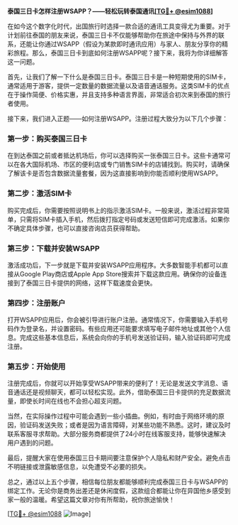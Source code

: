 **泰国三日卡怎样注册WSAPP？——轻松玩转泰国通讯[[TG💪+ @esim1088](https://t.me/s/esim1088)]**

在如今这个数字化时代，出国旅行时选择一款合适的通讯工具变得尤为重要。对于计划前往泰国的朋友来说，泰国三日卡不仅能够帮助你在旅途中保持与外界的联系，还能让你通过WSAPP（假设为某款即时通讯应用）与家人、朋友分享你的精彩旅程。那么，泰国三日卡到底如何注册WSAPP呢？接下来，我将为你详细解答这一问题。

首先，让我们了解一下什么是泰国三日卡。泰国三日卡是一种短期使用的SIM卡，通常适用于游客，提供一定数量的数据流量以及语音通话服务。这类SIM卡的优点在于操作简便、价格实惠，并且支持多种语言界面，非常适合初次来到泰国的旅行者使用。

接下来，我们进入正题——如何注册WSAPP。注册过程大致分为以下几个步骤：

### 第一步：购买泰国三日卡

在到达泰国之前或者抵达机场后，你可以选择购买一张泰国三日卡。这些卡通常可以在各大国际机场、市区的便利店或专门销售SIM卡的店铺找到。购买时，请确保了解该卡是否包含数据流量套餐，因为这直接影响到你能否顺利使用WSAPP。

### 第二步：激活SIM卡

购买完成后，你需要按照说明书上的指示激活SIM卡。一般来说，激活过程非常简单，只需将SIM卡插入手机，然后拨打指定号码或发送短信即可完成激活。如果你不确定具体步骤，也可以直接咨询店员获得帮助。

### 第三步：下载并安装WSAPP

激活成功后，下一步就是下载并安装WSAPP应用程序。大多数智能手机都可以直接从Google Play商店或Apple App Store搜索并下载这款应用。确保你的设备连接到了泰国三日卡提供的网络，这样下载速度会更快。

### 第四步：注册账户

打开WSAPP应用后，你会被引导进行账户注册。通常情况下，你需要输入手机号码作为登录名，并设置密码。有些应用还可能要求填写电子邮件地址或其他个人信息。完成这些基本信息后，系统会向你的手机号发送验证码，输入验证码即可完成注册。

### 第五步：开始使用

注册完成后，你就可以开始享受WSAPP带来的便利了！无论是发送文字消息、语音通话还是视频聊天，都可以轻松实现。此外，借助泰国三日卡提供的充足数据流量，即使长时间在线也不会担心超支问题。

当然，在实际操作过程中可能会遇到一些小插曲。例如，有时由于网络环境的原因，验证码发送失败；或者是因为语言障碍，对某些功能不熟悉。这时，建议及时联系客服寻求帮助。大部分服务商都提供了24小时在线客服支持，能够快速解决用户遇到的问题。

最后，提醒大家在使用泰国三日卡期间要注意保护个人隐私和财产安全。避免点击不明链接或泄露敏感信息，以免遭受不必要的损失。

总之，通过以上五个步骤，相信每位朋友都能够顺利完成泰国三日卡与WSAPP的绑定工作。无论你是商务出差还是休闲度假，这款组合都能让你在异国他乡感受到家一般的温暖。希望这篇文章对你有所帮助，祝你旅途愉快！

[[TG💪+ @esim1088](https://t.me/s/esim1088) ![Image](https://i.postimg.cc/4NQfJmqS/Snipaste-2025-05-13-00-14-12.png)]